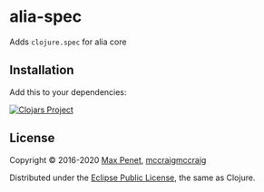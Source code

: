 # alia-spec

Adds `clojure.spec` for alia core

## Installation

Add this to your dependencies:

[![Clojars Project](https://img.shields.io/clojars/v/cc.qbits/alia-spec.svg)](https://clojars.org/cc.qbits/alia-spec)

## License

Copyright © 2016-2020 [Max Penet](http://twitter.com/mpenet), [mccraigmccraig](https://github.com/mccraigmccraig)

Distributed under the
[Eclipse Public License](http://www.eclipse.org/legal/epl-v10.html),
the same as Clojure.
